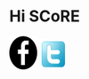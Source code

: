 # Hi SCoRE
<p>
  <a href="http://fb.com" class="btn-social btn-outline"><img src="https://github.com/BenjaminSamuel1024/SCoRE1/blob/master/fb%20logo.jpg"    width="50" height="60"></img></a>
  <a href="http://twitter.com" class="btn-social btn-outline"><img      src="https://github.com/BenjaminSamuel1024/SCoRE1/blob/index/twi.png" width="50" height="55"></img></a>
</p>
